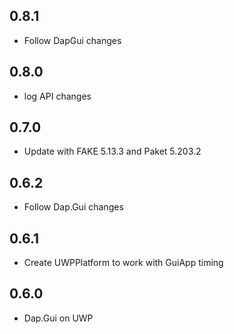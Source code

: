 ## 0.8.1
* Follow DapGui changes

## 0.8.0
* log API changes

## 0.7.0
* Update with FAKE 5.13.3 and Paket 5.203.2

## 0.6.2
* Follow Dap.Gui changes

## 0.6.1
* Create UWPPlatform to work with GuiApp timing

## 0.6.0
* Dap.Gui on UWP

